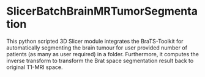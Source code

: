 # SlicerBatchBrainMRTumorSegmentation
This python scripted 3D Slicer module integrates the BraTS-Toolkit for automatically segmenting the brain tumour for user provided number of patients (as many as user required) in a folder. Furthermore, it computes the inverse transform to transform the Brat space segmentation result back to original T1-MRI space.
